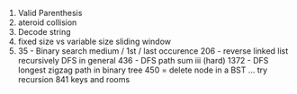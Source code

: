 1. Valid Parenthesis
2. ateroid collision
3. Decode string
4. fixed size vs variable size sliding window
5. 35 - Binary search medium / 1st / last occurence
206 - reverse linked list recursively
DFS in general
436 - DFS path sum iii (hard)
1372 - DFS longest zigzag path in binary tree
450 = delete node in a BST ... try recursion
841 keys and rooms